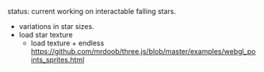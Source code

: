 status: current working on interactable falling stars.

- variations in star sizes.
- load star texture
  - load texture + endless https://github.com/mrdoob/three.js/blob/master/examples/webgl_points_sprites.html
